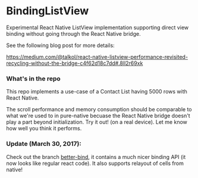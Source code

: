 # BindingListView
Experimental React Native ListView implementation supporting direct view binding without going through the React Native bridge.

See the following blog post for more details:

https://medium.com/@talkol/react-native-listview-performance-revisited-recycling-without-the-bridge-c4f62d18c7dd#.8ll2r69xk

### What's in the repo

This repo implements a use-case of a Contact List having 5000 rows with React Native. 

The scroll performance and memory consumption should be comparable to what we're used to in pure-native becuase the React Native bridge doesn't play a part beyond initialization. Try it out! (on a real device). Let me know how well you think it performs.

### Update (March 30, 2017):

Check out the branch [better-bind](https://github.com/wix/BindingListView/tree/better-bind), it contains a much nicer binding API (it now looks like regular react code). It also supports relayout of cells from native!
